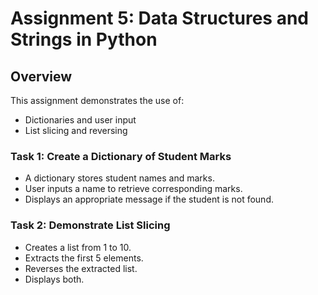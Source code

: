 # Assignment 5: Data Structures and Strings in Python

## Overview

This assignment demonstrates the use of:
- Dictionaries and user input
- List slicing and reversing

### Task 1: Create a Dictionary of Student Marks
- A dictionary stores student names and marks.
- User inputs a name to retrieve corresponding marks.
- Displays an appropriate message if the student is not found.

### Task 2: Demonstrate List Slicing
- Creates a list from 1 to 10.
- Extracts the first 5 elements.
- Reverses the extracted list.
- Displays both.

